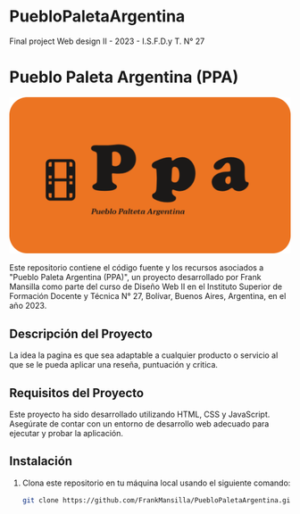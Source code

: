 # PuebloPaletaArgentina
Final project Web design II - 2023 - I.S.F.D.y T. N° 27

# Pueblo Paleta Argentina (PPA)

![Logo de PPA](Templates/Logo.png)

Este repositorio contiene el código fuente y los recursos asociados a "Pueblo Paleta Argentina (PPA)", un proyecto desarrollado por Frank Mansilla como parte del curso de Diseño Web II en el Instituto Superior de Formación Docente y Técnica N° 27, Bolívar, Buenos Aires, Argentina, en el año 2023.

## Descripción del Proyecto

La idea la pagina es que sea adaptable a cualquier producto o servicio al que se le pueda aplicar una reseña, puntuación y critica.

## Requisitos del Proyecto

Este proyecto ha sido desarrollado utilizando HTML, CSS y JavaScript. Asegúrate de contar con un entorno de desarrollo web adecuado para ejecutar y probar la aplicación.

## Instalación

1. Clona este repositorio en tu máquina local usando el siguiente comando:

   ```bash
   git clone https://github.com/FrankMansilla/PuebloPaletaArgentina.git

